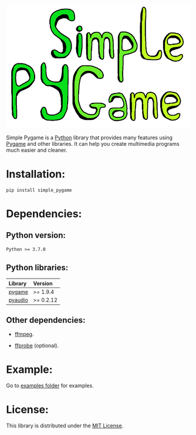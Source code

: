 ![Simple Pygame logo](https://raw.githubusercontent.com/YoutuberTom/Simple_Pygame/main/docs/images/Logo.png)

Simple Pygame is a [Python](https://www.python.org/) library that provides many features using [Pygame](https://www.pygame.org/news) and other libraries. It can help you create multimedia programs much easier and cleaner.

# **Installation:**

    pip install simple_pygame

# **Dependencies:**

## Python version:

    Python >= 3.7.0

## Python libraries:

|                        Library                        | Version |
|:------------------------------------------------------|:--------|
|[pygame](https://www.pygame.org/news)                  |>= 1.9.4 |
|[pyaudio](https://people.csail.mit.edu/hubert/pyaudio/)|>= 0.2.12|

## Other dependencies:

- [ffmpeg](https://ffmpeg.org/).

- [ffprobe](https://ffmpeg.org/ffprobe.html) (optional).

# **Example:**

Go to [examples folder](https://github.com/YoutuberTom/Simple_Pygame/tree/main/examples) for examples.

# **License:**

This library is distributed under the [MIT License](https://github.com/YoutuberTom/Simple_Pygame/blob/main/LICENSE).